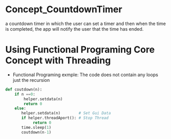 # Concept_CountdownTimer
a countdown timer in which the user can set a timer and then when the time is completed, the app will notify the user that the time has ended.

# Using Functional Programing Core Concept with Threading 
- Functional Programing exmple:
The code does not contain any loops just the recursion
```python
def coutdown(n):
    if n ==0:
        helper.setdata(n)
        return 0
    else:
       helper.setdata(n)        # Set Gui Data
       if helper.threadAport(): # Stop Thread
            return 0
       time.sleep(1)
       coutdown(n-1) 
```

